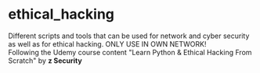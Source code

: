 # ethical_hacking
Different scripts and tools that can be used for network and cyber security as well as for ethical hacking. ONLY USE IN OWN NETWORK!<br>
Following the Udemy course content "Learn Python & Ethical Hacking From Scratch" by __z Security__
